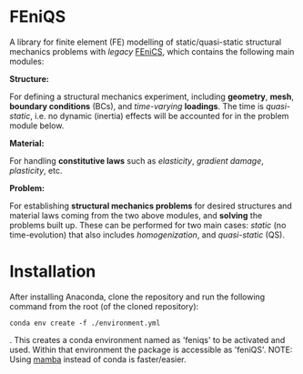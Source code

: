 # FEniQS
A library for finite element (FE) modelling of static/quasi-static structural mechanics problems with _legacy_ [FEniCS](https://fenicsproject.org/), which contains the following main modules:

**Structure:**

For defining a structural mechanics experiment, including **geometry**, **mesh**, **boundary conditions** (BCs), and _time-varying_ **loadings**. The time is _quasi-static_, i.e. no dynamic (inertia) effects will be accounted for in the problem module below.

**Material:**

For handling **constitutive laws** such as _elasticity_, _gradient damage_, _plasticity_, etc.

**Problem:**

For establishing **structural mechanics problems** for desired structures and material laws coming from the two above modules, and **solving** the problems built up. These can be performed for two main cases: _static_ (no time-evolution) that also includes _homogenization_, and _quasi-static_ (QS).

# Installation
After installing Anaconda, clone the repository and run the following command from the root (of the cloned repository):
```shell
conda env create -f ./environment.yml
```
. This creates a conda environment named as 'feniqs' to be activated and used. Within that environment the package is accessible as 'feniQS'. NOTE: Using [mamba](https://mamba.readthedocs.io/en/latest/index.html) instead of conda is faster/easier.
